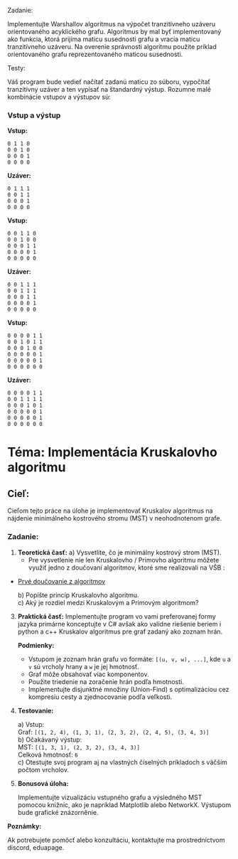 Zadanie:

Implementujte Warshallov algoritmus na výpočet tranzitívneho uzáveru orientovaného acyklického grafu. Algoritmus by mal byť implementovaný ako funkcia, ktorá prijíma maticu susednosti grafu a vracia maticu tranzitívneho uzáveru. Na overenie správnosti algoritmu použite príklad orientovaného grafu reprezentovaného maticou susednosti.

Testy:

Váš program bude vedieť načítať zadanú maticu zo súboru, vypočítať tranzitívny uzáver a ten vypísať na štandardný výstup. Rozumne malé kombinácie vstupov a výstupov sú:

### Vstup a výstup

**Vstup:**
```
0 1 1 0
0 0 1 0
0 0 0 1
0 0 0 0
```
**Uzáver:**
```
0 1 1 1
0 0 1 1
0 0 0 1
0 0 0 0
```

**Vstup:**
```
0 0 1 1 0
0 0 1 0 0
0 0 0 1 1
0 0 0 0 1
0 0 0 0 0
```
**Uzáver:**
```
0 0 1 1 1
0 0 1 1 1
0 0 0 1 1
0 0 0 0 1
0 0 0 0 0
```

**Vstup:**
```
0 0 0 0 1 1
0 0 1 0 1 1
0 0 0 1 0 0
0 0 0 0 0 1
0 0 0 0 0 1
0 0 0 0 0 0
```
**Uzáver:**
```
0 0 0 0 1 1
0 0 1 1 1 1
0 0 0 1 0 1
0 0 0 0 0 1
0 0 0 0 0 1
0 0 0 0 0 0
```


# Téma: Implementácia Kruskalovho algoritmu

## Cieľ:

Cieľom tejto práce na úlohe je implementovať Kruskalov algoritmus na nájdenie minimálneho kostrového stromu (MST) v neohodnotenom grafe. 


### Zadanie:

1. **Teoretická časť:**
   a) Vysvetlite, čo je minimálny kostrový strom (MST).
   - Pre vysvetlenie nie len Kruskalovho / Primovho algoritmu môžete využiť jedno z doučovaní algoritmov, ktoré sme realizovali na VŠB :
 - [Prvé doučovanie z algoritmov ](https://www.youtube.com/watch?v=yJjLqHZh9b0)
   
   b) Popíšte princíp Kruskalovho algoritmu.  
   c) Aký je rozdiel medzi Kruskalovým a Primovým algoritmom?  

3. **Praktická časť:**
   Implementujte program vo vami preferovanej formy jazyka primárne konceptujte v C# avšak ako valídne riešenie beriem i python a c++ Kruskalov algoritmus pre graf zadaný ako zoznam hrán.

   **Podmienky:**


   - Vstupom je zoznam hrán grafu vo formáte: `[(u, v, w), ...]`, kde `u` a `v` sú vrcholy hrany a `w` je jej hmotnosť.
   - Graf môže obsahovať viac komponentov.
   - Použite triedenie na zoračenie hrán podľa hmotnosti.
   - Implementujte disjunktné množiny (Union-Find) s optimalizáciou cez kompresiu cesty a zjednocovanie podľa veľkosti.

4. **Testovanie:**

   a) Vstup:  
      Graf: `[(1, 2, 4), (1, 3, 1), (2, 3, 2), (2, 4, 5), (3, 4, 3)]`  
   b) Očakávaný výstup:  
      MST: `[(1, 3, 1), (2, 3, 2), (3, 4, 3)]`  
      Celková hmotnosť: `6`  
   c) Otestujte svoj program aj na vlastných číselných príkladoch s väčším počtom vrcholov.

6. **Bonusová úloha:**


   Implementujte vizualizáciu vstupného grafu a výsledného MST pomocou knižníc, ako je napríklad Matplotlib alebo NetworkX. Výstupom bude grafické znázorněnie.


**Poznámky:**  

Ak potrebujete pomôcť alebo konzultáciu, kontaktujte ma prostredníctvom discord, eduapage.
